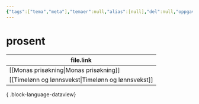 ```yaml
---
{"tags":["tema","meta"],"temaer":null,"alias":[null],"del":null,"oppgave":null,"fag":null,"eksamen":null,"dg-publish":true,"title":"prosent","date":"2023-06-01","modified":"2023-06-01","permalink":"/temaer/prosent/","dgPassFrontmatter":true}
---
```



# prosent
| file.link                                             |
| ----------------------------------------------------- |
| [[Monas prisøkning\|Monas prisøkning]]             |
| [[Timelønn og lønnsvekst\|Timelønn og lønnsvekst]] |

{ .block-language-dataview}
